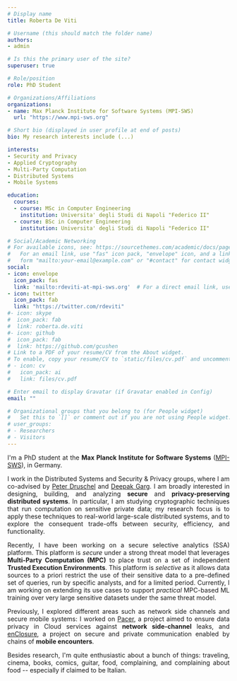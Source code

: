 ```yaml
---
# Display name
title: Roberta De Viti

# Username (this should match the folder name)
authors:
- admin

# Is this the primary user of the site?
superuser: true

# Role/position
role: PhD Student

# Organizations/Affiliations
organizations:
- name: Max Planck Institute for Software Systems (MPI-SWS)
  url: "https://www.mpi-sws.org"

# Short bio (displayed in user profile at end of posts)
bio: My research interests include (...)

interests:
- Security and Privacy
- Applied Cryptography
- Multi-Party Computation
- Distributed Systems
- Mobile Systems

education:
  courses:
  - course: MSc in Computer Engineering
    institution: Universita' degli Studi di Napoli "Federico II"
  - course: BSc in Computer Engineering
    institution: Universita' degli Studi di Napoli "Federico II"

# Social/Academic Networking
# For available icons, see: https://sourcethemes.com/academic/docs/page-builder/#icons
#   For an email link, use "fas" icon pack, "envelope" icon, and a link in the
#   form "mailto:your-email@example.com" or "#contact" for contact widget.
social:
- icon: envelope
  icon_pack: fas
  link: 'mailto:rdeviti-at-mpi-sws.org'  # For a direct email link, use "mailto:test@example.org".
- icon: twitter
  icon_pack: fab
  link: "https://twitter.com/rdeviti"
#- icon: skype
#  icon_pack: fab
#  link: roberta.de.viti
#- icon: github
#  icon_pack: fab
#  link: https://github.com/gcushen
# Link to a PDF of your resume/CV from the About widget.
# To enable, copy your resume/CV to `static/files/cv.pdf` and uncomment the lines below.
# - icon: cv
#   icon_pack: ai
#   link: files/cv.pdf

# Enter email to display Gravatar (if Gravatar enabled in Config)
email: ""

# Organizational groups that you belong to (for People widget)
#   Set this to `[]` or comment out if you are not using People widget.
# user_groups:
# - Researchers
# - Visitors
---
```


<div style="text-align: justify;">

I'm a PhD student at the <b>Max Planck Institute for Software Systems</b> (<a href="https://www.mpi-sws.org">MPI-SWS</a>), in Germany.

I work in the Distributed Systems and Security & Privacy groups, where I am co-advised by <a href="https://people.mpi-sws.org/~druschel/">Peter Druschel</a> and <a href="https://people.mpi-sws.org/~dg/">Deepak Garg</a>. I am broadly interested in designing, building, and analyzing <b>secure</b> and <b>privacy-preserving distributed systems</b>. In particular, I am studying cryptographic techniques that run computation on sensitive private data; my research focus is to apply these techniques to real-world large-scale distributed systems, and to explore the consequent trade-offs between security, efficiency, and functionality.

Recently, I have been working on a secure selective analytics (SSA) platform. This platform is <i>secure</i> under a strong threat model that leverages <b>Multi-Party Computation (MPC)</b> to place trust on a set of independent <b>Trusted Execution Environments</b>. This platform is <i>selective</i> as it allows data sources to a priori restrict the use of their sensitive data to a pre-defined set of queries, run by specific analysts, and for a limited period. Currently, I am working on extending its use cases to support <i>practical</i> MPC-based ML training over very large sensitive datasets under the same threat model.

Previously, I explored different areas such as network side channels and secure mobile systems: I worked on <a href="https://www.usenix.org/system/files/sec22-mehta.pdf">Pacer</a>, a project aimed to ensure data privacy in Cloud services against <b>network side-channel</b> leaks, and <a href="https://dl.acm.org/doi/pdf/10.1145/3307334.3326101">enClosure</a>, a project on secure and private communication enabled by chains of <b>mobile encounters</b>.

Besides research, I'm quite enthusiastic about a bunch of things: traveling, cinema, books, comics, guitar, food, complaining, and complaining about food -- especially if claimed to be Italian.
</div>
